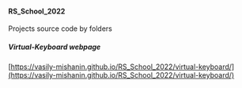 #### RS_School_2022

Projects source code by folders

##### Virtual-Keyboard webpage

[https://vasily-mishanin.github.io/RS_School_2022/virtual-keyboard/](https://vasily-mishanin.github.io/RS_School_2022/virtual-keyboard/)
